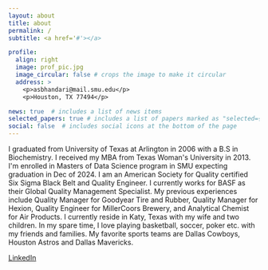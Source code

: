```yaml
---
layout: about
title: about
permalink: /
subtitle: <a href='#'></a>

profile:
  align: right
  image: prof_pic.jpg
  image_circular: false # crops the image to make it circular
  address: >
    <p>asbhandari@mail.smu.edu</p>
    <p>Houston, TX 77494</p>

news: true  # includes a list of news items
selected_papers: true # includes a list of papers marked as "selected={true}"
social: false  # includes social icons at the bottom of the page
---
```


I graduated from University of Texas at Arlington in 2006 with a B.S in Biochemistry. I received my MBA from Texas Woman's University in 2013. I'm enrolled in Masters of Data Science program in SMU expecting graduation in Dec of 2024. I am an American Society for Quality certified Six Sigma Black Belt and Quality Engineer. I currently works for BASF as their Global Quality Management Specialist. My previous experiences include Quality Manager for Goodyear Tire and Rubber, Quality Manager for Hexion, Quality Engineer for MillerCoors Brewery, and Analytical Chemist for Air Products.
I currently reside in Katy, Texas with my wife and two children. In my spare time, I love playing basketball, soccer, poker etc. with my friends and families. My favorite sports teams are Dallas Cowboys, Houston Astros and Dallas Mavericks.


 [LinkedIn](https://www.linkedin.com/in/anish-bhandari-4113b136/)
